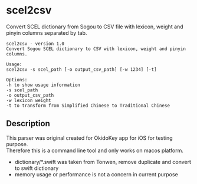 #  scel2csv

Convert SCEL dictionary from Sogou to CSV file with lexicon, weight and pinyin columns separated by tab.

    scel2csv - version 1.0
    Convert Sogou SCEL dictionary to CSV with lexicon, weight and pinyin columns.

    Usage:
    scel2csv -s scel_path [-o output_csv_path] [-w 1234] [-t]

    Options:
    -h to show usage information
    -s scel_path
    -o output_csv_path
    -w lexicon weight
    -t to transform from Simplified Chinese to Traditional Chinese

## Description

This parser was original created for OkidoKey app for iOS for testing purpose.  
Therefore this is a command line tool and only works on macos platform.  

- dictionary/*.swift was taken from Tonwen, remove duplicate and convert to swift dictionary
- memory usage or performance is not a concern in current purpose


